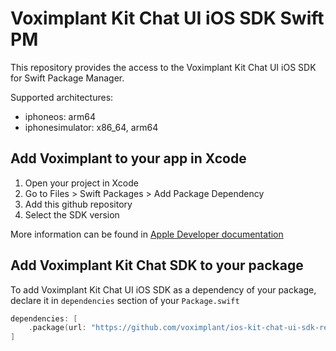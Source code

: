 # Voximplant Kit Chat UI iOS SDK Swift PM

This repository provides the access to the Voximplant Kit Chat UI iOS SDK for Swift Package Manager. 

Supported architectures:
- iphoneos: arm64
- iphonesimulator: x86_64, arm64


## Add Voximplant to your app in Xcode

1. Open your project in Xcode
2. Go to Files > Swift Packages > Add Package Dependency
3. Add this github repository
4. Select the SDK version 

More information can be found in [Apple Developer documentation](https://developer.apple.com/documentation/swift_packages/adding_package_dependencies_to_your_app)

## Add Voximplant Kit Chat SDK to your package

To add Voximplant Kit Chat UI iOS SDK as a dependency of your package, declare it in `dependencies` section of your `Package.swift`

```swift
dependencies: [
    .package(url: "https://github.com/voximplant/ios-kit-chat-ui-sdk-releases.git", .upToNextMinor(from: "1.0.1"))
]
```

